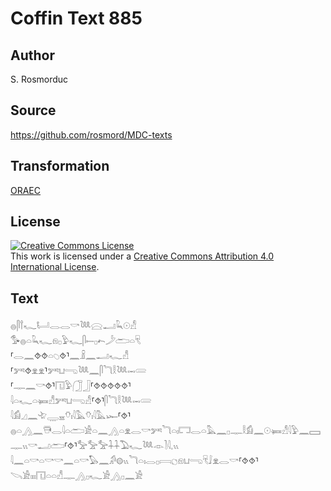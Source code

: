 # Coffin Text 885

## Author

S. Rosmorduc

## Source

https://github.com/rosmord/MDC-texts

## Transformation

[ORAEC](https://oraec.github.io/)

## License

<a rel="license" href="http://creativecommons.org/licenses/by/4.0/"><img alt="Creative Commons License" style="border-width:0" src="https://i.creativecommons.org/l/by/4.0/88x31.png" /></a><br />This work is licensed under a <a rel="license" href="http://creativecommons.org/licenses/by/4.0/">Creative Commons Attribution 4.0 International License</a>.

## Text

𓐍𓋴𓍙𓆑𓂡𓂋𓂋𓎡𓆙𓈍𓂝𓆗𓇳𓀭<br>
𓅜𓐍𓏏𓆗𓆑𓁶𓊪𓅱𓆑𓋴𓍿𓊪𓍉𓌳𓂧𓏏𓄛<br>
⸢𓂋𓈖⯑⯑𓏏𓆇⯑⸣𓈖𓏎𓈖𓂝𓆑𓀭<br>
⸢𓀒⯑𓁷𓁷⸣𓀒𓂓𓂸𓆙𓈖𓋴𓆓𓎛𓆙𓋭𓄲<br>
⸢𓊃𓈖𓎡⯑⸣𓉔𓅱𓃂𓃀⸢⯑⯑⯑⯑⯑⸣<br>
𓇋𓏏𓆑𓏏𓍃𓀭𓀒𓂓𓂸𓀭⸢⯑⸣𓋴𓆓𓎛𓆙𓋭𓄲<br>
𓇋𓀁𓈎𓈖𓄀𓇾𓈇𓄣𓏤𓇋𓅓𓄣𓏤𓇋𓅓𓆱⸢⯑⸣𓐍𓏏𓂻𓈖𓇥𓂋𓇋𓏏𓂧𓀀𓏏𓈖𓂻𓏏𓁷𓂋𓎡𓀒𓆓𓏏𓏤𓉐𓂋𓏏𓅓𓈖𓊪𓊃𓎛𓀁𓈖𓇳𓍃𓀭𓇋𓅱𓈖𓈙𓊃𓏭𓎡𓂝𓂧⸢⯑⸣𓅡𓅡𓅡𓇑𓇑𓅐𓆑𓆙𓁹𓍘𓇋𓈒𓏭<br>
𓇋𓈖𓏏𓎡𓏏𓎡𓎡𓈖𓏏𓎡𓅃𓈖𓀔𓊗𓏭𓆓𓏏𓏤𓂋𓊪𓇯𓐎𓁶𓂓𓂸𓄛𓄙𓁷𓂋𓎡⸢⯑⯑⸣𓌪𓀀𓏤𓏤𓏤𓉔𓏏𓏏𓀭𓊃𓂻𓊪𓆑𓀀𓂻𓊪𓈖𓀀<br>
<br>
<br>
<br>
<br>
